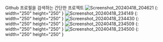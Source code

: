 Github 프로필을 검색하는 간단한 프로젝트
![Screenshot_20240418_204621](https://github.com/ronsze/GithubApi/assets/45475151/bba3b5b8-8adb-4ea5-ac71-ee2ac850d753) {: width="250" height="250" }
![Screenshot_20240418_234149](https://github.com/ronsze/GithubApi/assets/45475151/3e6afb9a-c5e5-4fdb-a268-592a055c555a) {: width="250" height="250" }
![Screenshot_20240418_234430](https://github.com/ronsze/GithubApi/assets/45475151/21330d1b-7e53-453b-9a28-cf0c95ae909d) {: width="250" height="250" }
![Screenshot_20240418_234509](https://github.com/ronsze/GithubApi/assets/45475151/37f6ed01-4cbd-494d-8529-d4f2d4132eff) {: width="250" height="250" }
![Screenshot_20240418_234500](https://github.com/ronsze/GithubApi/assets/45475151/ab35c37e-84d2-4dde-b4f3-a7068567dd76) {: width="250" height="250" }
